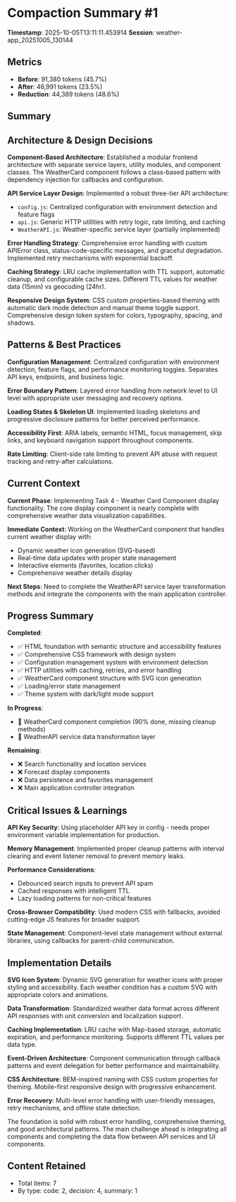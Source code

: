 # Compaction Summary #1

**Timestamp**: 2025-10-05T13:11:11.453914
**Session**: weather-app_20251005_130144

## Metrics
- **Before**: 91,380 tokens (45.7%)
- **After**: 46,991 tokens (23.5%)
- **Reduction**: 44,389 tokens (48.6%)

## Summary
## Architecture & Design Decisions

**Component-Based Architecture**: Established a modular frontend architecture with separate service layers, utility modules, and component classes. The WeatherCard component follows a class-based pattern with dependency injection for callbacks and configuration.

**API Service Layer Design**: Implemented a robust three-tier API architecture:
- `config.js`: Centralized configuration with environment detection and feature flags
- `api.js`: Generic HTTP utilities with retry logic, rate limiting, and caching
- `WeatherAPI.js`: Weather-specific service layer (partially implemented)

**Error Handling Strategy**: Comprehensive error handling with custom APIError class, status-code-specific messages, and graceful degradation. Implemented retry mechanisms with exponential backoff.

**Caching Strategy**: LRU cache implementation with TTL support, automatic cleanup, and configurable cache sizes. Different TTL values for weather data (15min) vs geocoding (24hr).

**Responsive Design System**: CSS custom properties-based theming with automatic dark mode detection and manual theme toggle support. Comprehensive design token system for colors, typography, spacing, and shadows.

## Patterns & Best Practices

**Configuration Management**: Centralized configuration with environment detection, feature flags, and performance monitoring toggles. Separates API keys, endpoints, and business logic.

**Error Boundary Pattern**: Layered error handling from network level to UI level with appropriate user messaging and recovery options.

**Loading States & Skeleton UI**: Implemented loading skeletons and progressive disclosure patterns for better perceived performance.

**Accessibility First**: ARIA labels, semantic HTML, focus management, skip links, and keyboard navigation support throughout components.

**Rate Limiting**: Client-side rate limiting to prevent API abuse with request tracking and retry-after calculations.

## Current Context

**Current Phase**: Implementing Task 4 - Weather Card Component display functionality. The core display component is nearly complete with comprehensive weather data visualization capabilities.

**Immediate Context**: Working on the WeatherCard component that handles current weather display with:
- Dynamic weather icon generation (SVG-based)
- Real-time data updates with proper state management  
- Interactive elements (favorites, location clicks)
- Comprehensive weather details display

**Next Steps**: Need to complete the WeatherAPI service layer transformation methods and integrate the components with the main application controller.

## Progress Summary

**Completed**:
- ✅ HTML foundation with semantic structure and accessibility features
- ✅ Comprehensive CSS framework with design system
- ✅ Configuration management system with environment detection
- ✅ HTTP utilities with caching, retries, and error handling
- ✅ WeatherCard component structure with SVG icon generation
- ✅ Loading/error state management
- ✅ Theme system with dark/light mode support

**In Progress**:
- 🔄 WeatherCard component completion (90% done, missing cleanup methods)
- 🔄 WeatherAPI service data transformation layer

**Remaining**:
- ❌ Search functionality and location services
- ❌ Forecast display components
- ❌ Data persistence and favorites management
- ❌ Main application controller integration

## Critical Issues & Learnings

**API Key Security**: Using placeholder API key in config - needs proper environment variable implementation for production.

**Memory Management**: Implemented proper cleanup patterns with interval clearing and event listener removal to prevent memory leaks.

**Performance Considerations**: 
- Debounced search inputs to prevent API spam
- Cached responses with intelligent TTL
- Lazy loading patterns for non-critical features

**Cross-Browser Compatibility**: Used modern CSS with fallbacks, avoided cutting-edge JS features for broader support.

**State Management**: Component-level state management without external libraries, using callbacks for parent-child communication.

## Implementation Details

**SVG Icon System**: Dynamic SVG generation for weather icons with proper styling and accessibility. Each weather condition has a custom SVG with appropriate colors and animations.

**Data Transformation**: Standardized weather data format across different API responses with unit conversion and localization support.

**Caching Implementation**: LRU cache with Map-based storage, automatic expiration, and performance monitoring. Supports different TTL values per data type.

**Event-Driven Architecture**: Component communication through callback patterns and event delegation for better performance and maintainability.

**CSS Architecture**: BEM-inspired naming with CSS custom properties for theming. Mobile-first responsive design with progressive enhancement.

**Error Recovery**: Multi-level error handling with user-friendly messages, retry mechanisms, and offline state detection.

The foundation is solid with robust error handling, comprehensive theming, and good architectural patterns. The main challenge ahead is integrating all components and completing the data flow between API services and UI components.

## Content Retained
- Total items: 7
- By type: code: 2, decision: 4, summary: 1
